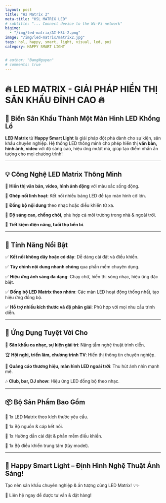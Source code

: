 ```yaml
---
layout: post
title: "H2 Matrix 2"
meta-title: "HSL MATRIX LED"
# subtitle: "... Connect device to the Wi-Fi network"
bigimg:
  - "/img/led-matrix/AI-HSL-2.png"
image: "/img/led-matrix/matrix2.jpg"
tags: hsl, happy, smart, light, visual, led, poi
category: HAPPY SMART LIGHT


# author: "BangNguyen"
# comments: true
---
```

# 🔥 LED MATRIX - GIẢI PHÁP HIỂN THỊ SÂN KHẤU ĐỈNH CAO 🔥

## 🌟 Biến Sân Khấu Thành Một Màn Hình LED Khổng Lồ

**LED Matrix** từ **Happy Smart Light** là giải pháp đột phá dành cho sự kiện, sân khấu chuyên nghiệp. Hệ thống LED thông minh cho phép hiển thị **văn bản, hình ảnh, video** với độ sáng cao, hiệu ứng mượt mà, giúp tạo điểm nhấn ấn tượng cho mọi chương trình!

---

## 💡 Công Nghệ LED Matrix Thông Minh

🔹 **Hiển thị văn bản, video, hình ảnh động** với màu sắc sống động.

🔹 **Ghép nối linh hoạt**: Kết nối nhiều bảng LED để tạo màn hình cỡ lớn.

🔹 **Đồng bộ nội dung** theo nhạc hoặc điều khiển từ xa.

🔹 **Độ sáng cao, chống chói**, phù hợp cả môi trường trong nhà & ngoài trời.

🔹 **Tiết kiệm điện năng, tuổi thọ bền bỉ**.

---

## 🚀 Tính Năng Nổi Bật

✅ **Kết nối không dây hoặc có dây**: Dễ dàng cài đặt và điều khiển.

✅ **Tùy chỉnh nội dung nhanh chóng** qua phần mềm chuyên dụng.

✅ **Hiệu ứng ánh sáng đa dạng**: Chạy chữ, hiển thị sóng nhạc, hiệu ứng đặc biệt.

✅ **Đồng bộ LED Matrix theo nhóm**: Các màn LED hoạt động thống nhất, tạo hiệu ứng đồng bộ.

✅ **Hỗ trợ nhiều kích thước và độ phân giải**: Phù hợp với mọi nhu cầu trình diễn.

---

## 🎉 Ứng Dụng Tuyệt Vời Cho

🎤 **Sân khấu ca nhạc, sự kiện giải trí**: Nâng tầm nghệ thuật trình diễn.

🏆 **Hội nghị, triển lãm, chương trình TV**: Hiển thị thông tin chuyên nghiệp.

🎪 **Quảng cáo thương hiệu, màn hình LED ngoài trời**: Thu hút ánh nhìn mạnh mẽ.

🎶 **Club, bar, DJ show**: Hiệu ứng LED đồng bộ theo nhạc.

---

## 📦 Bộ Sản Phẩm Bao Gồm

🔹 1x LED Matrix theo kích thước yêu cầu.

🔹 1x Bộ nguồn & cáp kết nối.

🔹 1x Hướng dẫn cài đặt & phần mềm điều khiển.

🔹 1x Bộ điều khiển trung tâm (tùy model).

---

## 🎯 Happy Smart Light – Định Hình Nghệ Thuật Ánh Sáng!

Tạo nên sân khấu chuyên nghiệp & ấn tượng cùng LED Matrix! 💡✨

📩 Liên hệ ngay để được tư vấn & đặt hàng!

